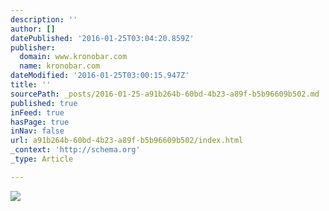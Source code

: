 ```yaml
---
description: ''
author: []
datePublished: '2016-01-25T03:04:20.859Z'
publisher:
  domain: www.kronobar.com
  name: kronobar.com
dateModified: '2016-01-25T03:00:15.947Z'
title: ''
sourcePath: _posts/2016-01-25-a91b264b-60bd-4b23-a89f-b5b96609b502.md
published: true
inFeed: true
hasPage: true
inNav: false
url: a91b264b-60bd-4b23-a89f-b5b96609b502/index.html
_context: 'http://schema.org'
_type: Article

---
```

![](http://www.kronobar.com/wp-content/uploads/2011/09/tuile_boisson_sportive.jpg)